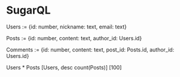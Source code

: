# SugarQL 

Users := {id: number, nickname: text, email: text}

Posts := {id: number, content: text, author_id: Users.id}

Comments := {id: number, content: text, post_id: Posts.id, author_id: Users.id}

Users * Posts [Users, desc count(Posts)] [100] 